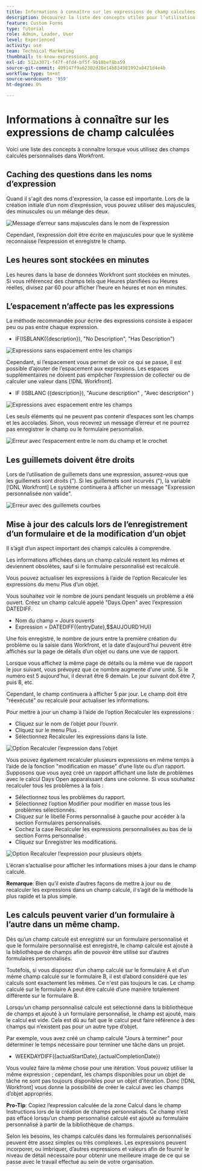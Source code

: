 ```yaml
---
title: Informations à connaître sur les expressions de champ calculées
description: Découvrez la liste des concepts utiles pour l’utilisation de champs calculés personnalisés dans [!DNL Workfront].
feature: Custom Forms
type: Tutorial
role: Admin, Leader, User
level: Experienced
activity: use
team: Technical Marketing
thumbnail: to-know-expressions.png
exl-id: 512a3071-f47f-4fd4-bf5f-9b18bef8ba59
source-git-commit: 409147f9a62302d28e14b834981992a0421d4e4b
workflow-type: tm+mt
source-wordcount: '959'
ht-degree: 0%

---
```


# Informations à connaître sur les expressions de champ calculées

Voici une liste des concepts à connaître lorsque vous utilisez des champs calculés personnalisés dans Workfront.

## Caching des questions dans les noms d’expression

Quand il s&#39;agit des noms d&#39;expression, la casse est importante. Lors de la création initiale d’un nom d’expression, vous pouvez utiliser des majuscules, des minuscules ou un mélange des deux.

![Message d’erreur sans majuscules dans le nom de l’expression](assets/T2K01.png)

Cependant, l’expression doit être écrite en majuscules pour que le système reconnaisse l’expression et enregistre le champ.



## Les heures sont stockées en minutes

Les heures dans la base de données Workfront sont stockées en minutes. Si vous référencez des champs tels que Heures planifiées ou Heures réelles, divisez par 60 pour afficher l’heure en heures et non en minutes.

## L’espacement n’affecte pas les expressions

La méthode recommandée pour écrire des expressions consiste à espacer peu ou pas entre chaque expression.

* IF(ISBLANK({description}), &quot;No Description&quot;, &quot;Has Description&quot;)

![Expressions sans espacement entre les champs](assets/T2K02.png)

Cependant, si l’espacement vous permet de voir ce qui se passe, il est possible d’ajouter de l’espacement aux expressions. Les espaces supplémentaires ne doivent pas empêcher l’expression de collecter ou de calculer une valeur dans [!DNL Workfront].

* IF (ISBLANC ({description}), &quot;Aucune description&quot; , &quot;Avec description&quot; )

![Expressions avec espacement entre les champs](assets/T2K03.png)

Les seuls éléments qui ne peuvent pas contenir d’espaces sont les champs et les accolades. Sinon, vous recevrez un message d’erreur et ne pourrez pas enregistrer le champ ou le formulaire personnalisé.

![Erreur avec l’espacement entre le nom du champ et le crochet](assets/T2K04.png)

## Les guillemets doivent être droits

Lors de l’utilisation de guillemets dans une expression, assurez-vous que les guillemets sont droits (&quot;). Si les guillemets sont incurvés (&quot;), la variable [!DNL Workfront] Le système continuera à afficher un message &quot;Expression personnalisée non valide&quot;.

![Erreur avec des guillemets courbes](assets/T2K05.png)

## Mise à jour des calculs lors de l’enregistrement d’un formulaire et de la modification d’un objet

Il s’agit d’un aspect important des champs calculés à comprendre.

Les informations affichées dans un champ calculé restent les mêmes et deviennent obsolètes, sauf si le formulaire personnalisé est recalculé.

Vous pouvez actualiser les expressions à l’aide de l’option Recalculer les expressions du menu Plus d’un objet.

Vous souhaitez voir le nombre de jours pendant lesquels un problème a été ouvert. Créez un champ calculé appelé &quot;Days Open&quot; avec l’expression DATEDIFF.

* Nom du champ = Jours ouverts
* Expression = DATEDIFF({entryDate},$$AUJOURD’HUI)

Une fois enregistré, le nombre de jours entre la première création du problème ou la saisie dans Workfront, et la date d’aujourd’hui peuvent être affichés sur la page de détails d’un objet ou dans une vue de rapport.

Lorsque vous affichez la même page de détails ou la même vue de rapport le jour suivant, vous prévoyez que ce nombre augmente d’une unité. Si le numéro est 5 aujourd&#39;hui, il devrait être 6 demain. Le jour suivant doit être 7, puis 8, etc.

Cependant, le champ continuera à afficher 5 par jour. Le champ doit être &quot;réexécuté&quot; ou recalculé pour actualiser les informations.

Pour mettre à jour un champ à l’aide de l’option Recalculer les expressions :

* Cliquez sur le nom de l’objet pour l’ouvrir.
* Cliquez sur le menu Plus .
* Sélectionnez Recalculer les expressions dans la liste.

![Option Recalculer l’expression dans l’objet](assets/T2K06.png)

Vous pouvez également recalculer plusieurs expressions en même temps à l’aide de la fonction &quot;modification en masse&quot; d’une liste ou d’un rapport. Supposons que vous ayez créé un rapport affichant une liste de problèmes avec le calcul Days Open apparaissant dans une colonne. Si vous souhaitez recalculer tous les problèmes à la fois :

* Sélectionnez tous les problèmes du rapport.
* Sélectionnez l’option Modifier pour modifier en masse tous les problèmes sélectionnés.
* Cliquez sur le libellé Forms personnalisé à gauche pour accéder à la section Formulaires personnalisés.
* Cochez la case Recalculer les expressions personnalisées au bas de la section Forms personnalisé .
* Cliquez sur Enregistrer les modifications.

![Option Recalculer l’expression pour plusieurs objets](assets/T2K07.png)

L’écran s’actualise pour afficher les informations mises à jour dans le champ calculé.

**Remarque**: Bien qu’il existe d’autres façons de mettre à jour ou de recalculer les expressions dans un champ calculé, il s’agit de la méthode la plus rapide et la plus simple.

## Les calculs peuvent varier d’un formulaire à l’autre dans un même champ.

Dès qu’un champ calculé est enregistré sur un formulaire personnalisé et que le formulaire personnalisé est enregistré, le champ calculé est ajouté à la bibliothèque de champs afin de pouvoir être utilisé sur d’autres formulaires personnalisés.

Toutefois, si vous disposez d’un champ calculé sur le formulaire A et d’un même champ calculé sur le formulaire B, il est d’abord considéré que les calculs sont exactement les mêmes. Ce n&#39;est pas toujours le cas. Le champ calculé sur le formulaire A peut être calculé d’une manière totalement différente sur le formulaire B.

Lorsqu’un champ personnalisé calculé est sélectionné dans la bibliothèque de champs et ajouté à un formulaire personnalisé, le champ est ajouté, mais le calcul est vide. Cela est dû au fait que le calcul peut faire référence à des champs qui n’existent pas pour un autre type d’objet.

Par exemple, vous avez créé un champ calculé &quot;Jours à terminer&quot; pour déterminer le temps nécessaire pour terminer une tâche dans un projet.

* WEEKDAYDIFF({actualStartDate},{actualCompletionDate})

Vous voulez faire la même chose pour une itération. Vous pouvez utiliser la même expression ; cependant, les champs disponibles pour un objet de tâche ne sont pas toujours disponibles pour un objet d’itération. Donc [!DNL Workfront] vous donne la possibilité de créer le calcul avec les champs d’objet appropriés.

**Pro-Tip**: Copiez l’expression calculée de la zone Calcul dans le champ Instructions lors de la création de champs personnalisés. Ce champ n’est pas effacé lorsqu’un champ personnalisé calculé est ajouté au formulaire personnalisé à partir de la bibliothèque de champs.

Selon les besoins, les champs calculés dans les formulaires personnalisés peuvent être assez simples ou très complexes. Les expressions peuvent incorporer, ou imbriquer, d’autres expressions et valeurs afin de fournir le niveau de détail nécessaire pour obtenir une meilleure image de ce qui se passe avec le travail effectué au sein de votre organisation.

<!--Depending on the need, calculated fields in custom forms can be quite simple or very complex. Expressions can embed, or nest, other expressions and values to provide the level of detail needed to get a better picture of what is going on with the work being done at your organization. 

Most of the examples and exercises in this course have been relatively simple to provide a base understanding of the expressions most commonly used and how to build those expressions in a custom calculated field. 

Now you're ready to start building your own calculated custom fields.-->
